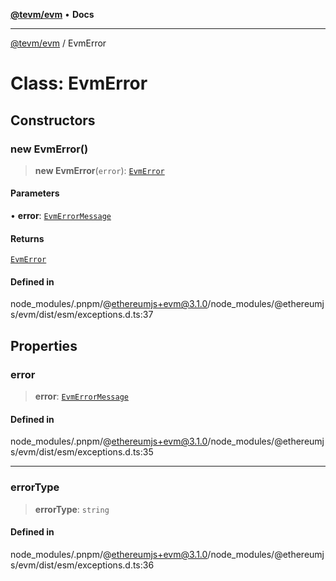 [**@tevm/evm**](../README.md) • **Docs**

***

[@tevm/evm](../globals.md) / EvmError

# Class: EvmError

## Constructors

### new EvmError()

> **new EvmError**(`error`): [`EvmError`](EvmError.md)

#### Parameters

• **error**: [`EvmErrorMessage`](../enumerations/EvmErrorMessage.md)

#### Returns

[`EvmError`](EvmError.md)

#### Defined in

node\_modules/.pnpm/@ethereumjs+evm@3.1.0/node\_modules/@ethereumjs/evm/dist/esm/exceptions.d.ts:37

## Properties

### error

> **error**: [`EvmErrorMessage`](../enumerations/EvmErrorMessage.md)

#### Defined in

node\_modules/.pnpm/@ethereumjs+evm@3.1.0/node\_modules/@ethereumjs/evm/dist/esm/exceptions.d.ts:35

***

### errorType

> **errorType**: `string`

#### Defined in

node\_modules/.pnpm/@ethereumjs+evm@3.1.0/node\_modules/@ethereumjs/evm/dist/esm/exceptions.d.ts:36
